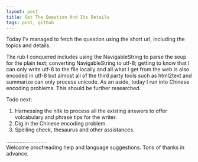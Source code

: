 ```yaml
---
layout: post
title: Get The Question And Its Details
tags: post, github
---
```


Today I'v managed to fetch the question using the short url, including the topics and details.

The rub I conquered includes using the NavigableString to parse the soup for the plain text; converting NavigableString to utf-8; getting to know that I can only write utf-8 to the file locally and all what I get from the web is also encoded in utf-8 but almost all of the third party tools such as html2text and summarize can only process unicode. As an aside, today I run into Chinese encoding problems. This should be further researched.

Todo next:  
1. Harnessing the nltk to process all the existing answers to offer volcabulary and phrase tips for the writer.  
2. Dig in the Chinese encoding problem.  
3. Spelling check, thesaurus and other assistances.  


...........................     
Welcome proofreading help and language suggestions. Tons of thanks in advance.

